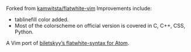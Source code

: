 Forked from  [kamwitsta/flatwhite-vim](https://github.com/kamwitsta/flatwhite-vim)
Improvements include:
*   tablinefill color added.
*   Most of the colorscheme on official version is covered in C, C++, CSS, Python.

A Vim port of [biletskyy’s flatwhite-syntax for Atom](https://github.com/biletskyy/flatwhite-syntax).
